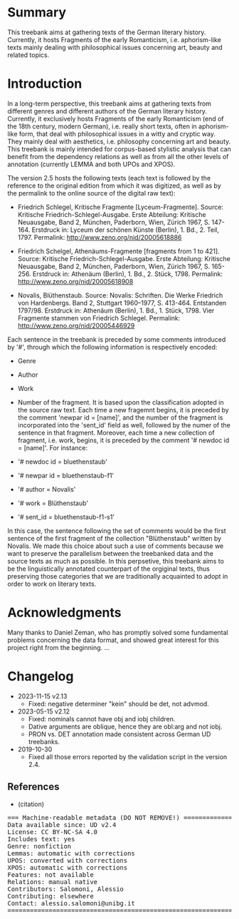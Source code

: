 # Summary

This treebank aims at gathering texts of the German literary history. Currently, it hosts Fragments of the early Romanticism, i.e. aphorism-like texts mainly dealing with philosophical issues concerning art, beauty and related topics.

# Introduction

In a long-term perspective, this treebank aims at gathering texts from different genres and different authors of the German literary history. Currently, it exclusively hosts Fragments of the early Romanticism (end of the 18th century, modern German), i.e. really short texts, often in aphorism-like form, that deal with philosophical issues in a witty and cryptic way. They mainly deal with aesthetics, i.e. philosophy concerning art and beauty.
This treebank is mainly intended for corpus-based stylistic analysis that can benefit from the dependency relations as well as from all the other levels of annotation (currently LEMMA and both UPOs and XPOS).

The version 2.5 hosts the following texts (each text is followed by the reference to the original edition from which it  was digitized, as well as by the permalink to the online source of the digital raw text):

- Friedrich Schlegel, Kritische Fragmente [Lyceum-Fragmente].
Source: Kritische Friedrich-Schlegel-Ausgabe. Erste Abteilung: Kritische Neuausgabe, Band 2, München, Paderborn, Wien, Zürich 1967, S. 147-164.
Erstdruck in: Lyceum der schönen Künste (Berlin), 1. Bd., 2. Teil, 1797.
Permalink: http://www.zeno.org/nid/20005618886

- Friedrich Schelgel, Athenäums-Fragmente [fragments from 1 to 421].
Source: Kritische Friedrich-Schlegel-Ausgabe. Erste Abteilung: Kritische Neuausgabe, Band 2, München, Paderborn, Wien, Zürich 1967, S. 165-256.
Erstdruck in: Athenäum (Berlin), 1. Bd., 2. Stück, 1798.
Permalink: http://www.zeno.org/nid/20005618908

- Novalis, Blüthenstaub.
Source: Novalis: Schriften. Die Werke Friedrich von Hardenbergs. Band 2, Stuttgart 1960–1977, S. 413-464.
Entstanden 1797/98. Erstdruck in: Athenäum (Berlin), 1. Bd., 1. Stück, 1798. Vier Fragmente stammen von Friedrich Schlegel.
Permalink: http://www.zeno.org/nid/20005446929

Each sentence in the treebank is preceded by some comments introduced by '#', through which the following information is respectively encoded:
- Genre
- Author
- Work
- Number of the fragment. It is based upon the classification adopted in the source raw text. Each time a new fragemnt begins, it is preceded by the comment 'newpar id = [name]', and the number of the fragment is incorporated into the 'sent_id' field as well, followed by the numer of the sentence in that fragment. Moreover, each time a new collection of fragment, i.e. work, begins, it is preceded by the comment '# newdoc id = [name]'. For instance:

- '# newdoc id = bluethenstaub'
- '# newpar id = bluethenstaub-f1'
- '# author = Novalis'
- '# work = Blüthenstaub'
- '# sent_id = bluethenstaub-f1-s1'

In this case, the sentence following the set of comments would be the first sentence of the first fragment of the collection "Blüthenstaub" written by Novalis.
We made this choice about such a use of comments because we want to preserve the parallelism between the treebanked data and the source texts as much as possible. In this perpsetive, this treebank aims to be the linguistically annotated counterpart of the orgiginal texts, thus preserving those categories that we are traditionally acquainted to adopt in order to work on literary texts.

# Acknowledgments

Many thanks to Daniel Zeman, who has promptly solved some fundamental problems concerning the data format, and showed great interest for this project right from the beginning.
...

# Changelog

* 2023-11-15 v2.13
  * Fixed: negative determiner "kein" should be det, not advmod.
* 2023-05-15 v2.12
  * Fixed: nominals cannot have obj and iobj children.
  * Dative arguments are oblique, hence they are obl:arg and not iobj.
  * PRON vs. DET annotation made consistent across German UD treebanks.
* 2019-10-30
  * Fixed all those errors reported by the validation script in the version 2.4.

## References

* (citation)

<pre>
=== Machine-readable metadata (DO NOT REMOVE!) ================================
Data available since: UD v2.4
License: CC BY-NC-SA 4.0
Includes text: yes
Genre: nonfiction
Lemmas: automatic with corrections
UPOS: converted with corrections
XPOS: automatic with corrections
Features: not available
Relations: manual native
Contributors: Salomoni, Alessio
Contributing: elsewhere
Contact: alessio.salomoni@unibg.it
===============================================================================
</pre>
